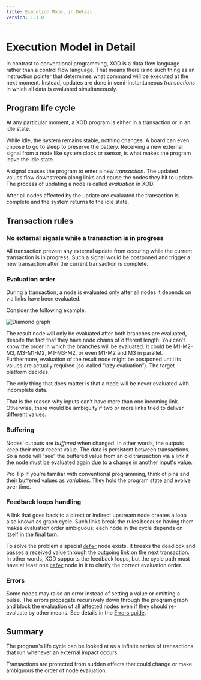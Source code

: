 ```yaml
---
title: Execution Model in Detail
version: 1.1.0
---
```


# Execution Model in Detail

In contrast to conventional programming, XOD is a data flow language rather than
a control flow language. That means there is no such thing as an instruction
pointer that determines what command will be executed at the next moment.
Instead, updates are done in semi-instantaneous _transactions_ in which all data
is evaluated simultaneously.

## Program life cycle

At any particular moment, a XOD program is either in a transaction or in an idle
state.

While idle, the system remains stable, nothing changes. A board can even choose
to go to sleep to preserve the battery. Receiving a new external signal from a
node like system clock or sensor, is what makes the program leave the idle
state.

A signal causes the program to enter a new _transaction_. The updated values
flow downstream along links and cause the nodes they hit to update. The process
of updating a node is called _evaluation_ in XOD.

After all nodes affected by the update are evaluated the transaction is complete
and the system returns to the idle state.

## Transaction rules

### No external signals while a transaction is in progress

All transaction prevent any external update from occuring while the current
transaction is in progress. Such a signal would be postponed and trigger a new
transaction after the current transaction is complete.

### Evaluation order

During a transaction, a node is evaluated only after all nodes it depends on via
links have been evaluated.

Consider the following example.

![Diamond graph](./abc.patch.png)

The result node will only be evaluated after both branches are evaluated,
despite the fact that they have node chains of different length. You can’t know
the order in which the branches will be evaluated. It could be M1-M2-M3,
M3-M1-M2, M1-M3-M2, or even M1-M2 and M3 in parallel. Furthermore, evaluation of
the result node might be postponed until its values are actually required
(so-called “lazy evaluation”). The target platform decides.

The only thing that does matter is that a node will be never evaluated with
incomplete data.

That is the reason why inputs can’t have more than one incoming link. Otherwise,
there would be ambiguity if two or more links tried to deliver different values.

### Buffering

Nodes’ outputs are _buffered_ when changed. In other words, the outputs keep
their most recent value. The data is persistent between transactions. So a node
will “see” the buffered value from an old transaction via a link if the node
must be evaluated again due to a change in another input's value.

<div class="ui segment">
<span class="ui ribbon label">Pro Tip</span>
If you’re familiar with conventional programming, think of pins and their
buffered values as <em>variables</em>. They hold the program state and evolve
over time.
</div>

### Feedback loops handling

A link that goes back to a direct or indirect upstream node creates a loop
also known as graph cycle. Such links break the rules because having them
makes evaluation order ambiguous: each node in the cycle depends on itself
in the final turn.

To solve the problem a special [`defer`](https://xod.io/libs/xod/core/defer/) node exists. It breaks the deadlock
and passes a received value through the outgoing link on the next transaction.
In other words, XOD supports the feedback loops, but the cycle path must
have at least one [`defer`](https://xod.io/libs/xod/core/defer/) node in it to clarify the correct evaluation order.

### Errors

Some nodes may raise an error instead of setting a value or emitting a pulse.
The errors propagate recursively down through the program graph and block the
evaluation of all affected nodes even if they should re-evaluate by other means.
See details in the [Errors guide](../errors/).

## Summary

The program's life cycle can be looked at as a infinite series of transactions
that run whenever an external impact occurs.

Transactions are protected from sudden effects that could change or make
ambiguous the order of node evaluation.
